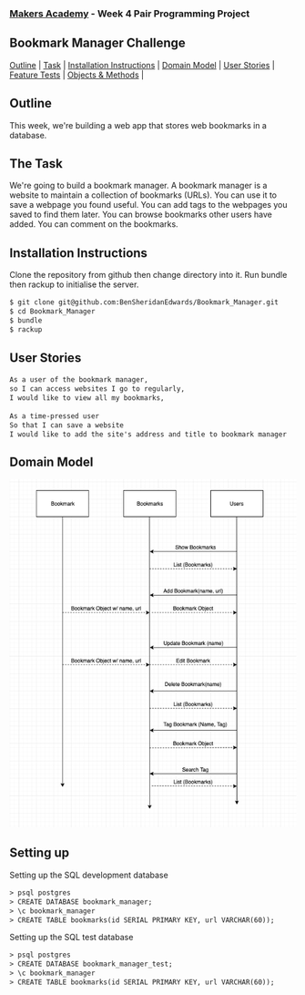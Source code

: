
### [Makers Academy](http://www.makersacademy.com) - Week 4 Pair Programming Project

Bookmark Manager Challenge 
-

[Outline](#Outline) | [Task](#Task) | [Installation Instructions](#Installation) | [Domain Model](#Domain_Model) | [User Stories](#Story) | [Feature Tests](#Feature_Tests) | [Objects & Methods](#Methods) |


## <a name="Outline">Outline</a>
 
This week, we're building a web app that stores web bookmarks in a database.

## <a name="Task">The Task</a>

We're going to build a bookmark manager. A bookmark manager is a website to maintain a collection of bookmarks (URLs). You can use it to save a webpage you found useful. You can add tags to the webpages you saved to find them later. You can browse bookmarks other users have added. You can comment on the bookmarks.

## <a name="Installation">Installation Instructions</a>

Clone the repository from github then change directory into it. Run bundle then rackup to initialise the server.

```
$ git clone git@github.com:BenSheridanEdwards/Bookmark_Manager.git
$ cd Bookmark_Manager
$ bundle
$ rackup
```

## <a name="Story">User Stories</a>

```
As a user of the bookmark manager,
so I can access websites I go to regularly,
I would like to view all my bookmarks,

As a time-pressed user
So that I can save a website
I would like to add the site's address and title to bookmark manager
```

## <a name="Domain_Model">Domain Model</a>

![Model](https://raw.githubusercontent.com/BenSheridanEdwards/Bookmark_Manager/98498848e117fac2cf863d19e71e4e7c0902ddb8/Screenshot%202019-12-02%20at%2015.15.26.png)

## <a name="Set_database">Setting up</a>

Setting up the SQL development database

```
> psql postgres
> CREATE DATABASE bookmark_manager;
> \c bookmark_manager
> CREATE TABLE bookmarks(id SERIAL PRIMARY KEY, url VARCHAR(60));
```

Setting up the SQL test database

```
> psql postgres
> CREATE DATABASE bookmark_manager_test;
> \c bookmark_manager
> CREATE TABLE bookmarks(id SERIAL PRIMARY KEY, url VARCHAR(60));
```
